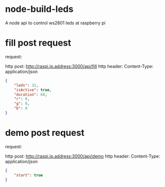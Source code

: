 node-build-leds
===============

A node api to control ws2801 leds at raspberry pi

fill post request
==============
request:

http post: http://raspi.ip.address:3000/api/fill
http header: Content-Type: application/json

```json
{
    "leds": 32,
    "isActive": true,
    "duration": 60,
    "r": 0,
    "g": 0,
    "b": 0
}
```

demo post request
=============
request:

http post: http://raspi.ip.address:3000/api/demo
http header: Content-Type: application/json

```json
{
    "start": true
}
```           
